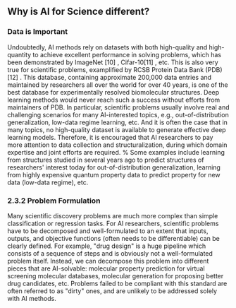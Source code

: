 ## Why is AI for Science different?
### Data is Important

Undoubtedly, AI methods rely on datasets with both high-quality and high-quantity to achieve excellent performance in solving problems, which has been demonstrated by ImageNet
[10]
, Cifar-10[11]
, etc. This is also very true for scientific problems, examplified by RCSB Protein Data Bank (PDB)[12]
. This database, containing approximate 200,000 data entries and maintained by researchers all over the world for over 40 years, is one of the best database for experimentally resolved biomolecular structures. Deep learning methods would never reach such a success without efforts from maintainers of PDB. In particular, scientific problems usually involve real and challenging scenarios for many AI-interested topics, e.g., out-of-distribution generalization, low-data regime learning, etc. And it is often the case that in many topics, no high-quality dataset is available to generate effective deep learning models. Therefore, it is encouraged that AI researchers to pay more attention to data collection and structuralization, during which domain expertise and joint efforts are required.
% Some examples include learning from structures studied in several years ago to predict structures of researchers' interest today for out-of-distribution generalization, learning from highly expensive quantum property data to predict property for new data (low-data regime), etc.
### 2.3.2 Problem Formulation
Many scientific discovery problems are much more complex than simple classification or regression tasks. For AI researchers, scientific problems have to be decomposed and well-formulated to an extent that inputs, outputs, and objective functions (often needs to be differentiable) can be clearly defined. For example, "drug design" is a huge pipeline which consists of a sequence of steps and is obviously not a well-formulated problem itself. Instead, we can decompose this problem into different pieces that are AI-solvable: molecular property prediction for virtual screening molecular databases, molecular generation for proposing better drug candidates, etc. Problems failed to be compliant with this standard are often referred to as "dirty" ones, and are unlikely to be addressed solely with AI methods.
